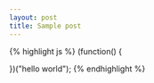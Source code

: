 ```yaml
---
layout: post
title: Sample post
---
```


{% highlight js %}
(function() {

})("hello world");
{% endhighlight %}
